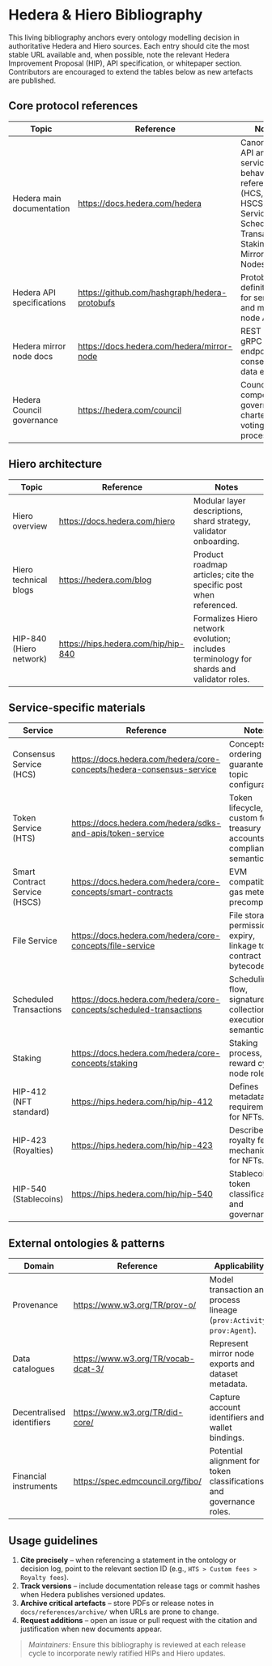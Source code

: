 # Hedera & Hiero Bibliography

This living bibliography anchors every ontology modelling decision in authoritative Hedera and Hiero sources.  Each entry should cite the most stable URL available and, when possible, note the relevant Hedera Improvement Proposal (HIP), API specification, or whitepaper section.  Contributors are encouraged to extend the tables below as new artefacts are published.

## Core protocol references

| Topic | Reference | Notes |
| ----- | --------- | ----- |
| Hedera main documentation | https://docs.hedera.com/hedera | Canonical API and service behaviour reference (HCS, HTS, HSCS, File Service, Scheduled Transactions, Staking, Mirror Nodes). |
| Hedera API specifications | https://github.com/hashgraph/hedera-protobufs | Protobuf definitions for services and mirror node APIs. |
| Hedera mirror node docs | https://docs.hedera.com/hedera/mirror-node | REST and gRPC endpoints for consensus data export. |
| Hedera Council governance | https://hedera.com/council | Council composition, governance charter, voting processes. |

## Hiero architecture

| Topic | Reference | Notes |
| ----- | --------- | ----- |
| Hiero overview | https://docs.hedera.com/hiero | Modular layer descriptions, shard strategy, validator onboarding. |
| Hiero technical blogs | https://hedera.com/blog | Product roadmap articles; cite the specific post when referenced. |
| HIP-840 (Hiero network) | https://hips.hedera.com/hip/hip-840 | Formalizes Hiero network evolution; includes terminology for shards and validator roles. |

## Service-specific materials

| Service | Reference | Notes |
| ------- | --------- | ----- |
| Consensus Service (HCS) | https://docs.hedera.com/hedera/core-concepts/hedera-consensus-service | Concepts, ordering guarantees, topic configuration. |
| Token Service (HTS) | https://docs.hedera.com/hedera/sdks-and-apis/token-service | Token lifecycle, custom fees, treasury accounts, compliance semantics. |
| Smart Contract Service (HSCS) | https://docs.hedera.com/hedera/core-concepts/smart-contracts | EVM compatibility, gas metering, precompiles. |
| File Service | https://docs.hedera.com/hedera/core-concepts/file-service | File storage, permissions, expiry, linkage to contract bytecode. |
| Scheduled Transactions | https://docs.hedera.com/hedera/core-concepts/scheduled-transactions | Scheduling flow, signature collection, execution semantics. |
| Staking | https://docs.hedera.com/hedera/core-concepts/staking | Staking process, reward cycle, node roles. |
| HIP-412 (NFT standard) | https://hips.hedera.com/hip/hip-412 | Defines metadata requirements for NFTs. |
| HIP-423 (Royalties) | https://hips.hedera.com/hip/hip-423 | Describes royalty fee mechanics for NFTs. |
| HIP-540 (Stablecoins) | https://hips.hedera.com/hip/hip-540 | Stablecoin token classification and governance. |

## External ontologies & patterns

| Domain | Reference | Applicability |
| ------ | --------- | ------------- |
| Provenance | https://www.w3.org/TR/prov-o/ | Model transaction and process lineage (`prov:Activity`, `prov:Agent`). |
| Data catalogues | https://www.w3.org/TR/vocab-dcat-3/ | Represent mirror node exports and dataset metadata. |
| Decentralised identifiers | https://www.w3.org/TR/did-core/ | Capture account identifiers and wallet bindings. |
| Financial instruments | https://spec.edmcouncil.org/fibo/ | Potential alignment for token classifications and governance roles. |

## Usage guidelines

1. **Cite precisely** – when referencing a statement in the ontology or decision log, point to the relevant section ID (e.g., `HTS > Custom fees > Royalty fees`).
2. **Track versions** – include documentation release tags or commit hashes when Hedera publishes versioned updates.
3. **Archive critical artefacts** – store PDFs or release notes in `docs/references/archive/` when URLs are prone to change.
4. **Request additions** – open an issue or pull request with the citation and justification when new documents appear.

> _Maintainers:_ Ensure this bibliography is reviewed at each release cycle to incorporate newly ratified HIPs and Hiero updates.

